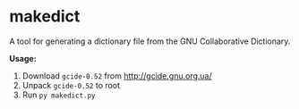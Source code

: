 # makedict
A tool for generating a dictionary file from the GNU Collaborative Dictionary.

**Usage:**
1. Download `gcide-0.52` from http://gcide.gnu.org.ua/
2. Unpack `gcide-0.52` to root
3. Run `py makedict.py`
